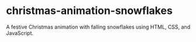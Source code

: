 # christmas-animation-snowflakes
A festive Christmas animation with falling snowflakes using HTML, CSS, and JavaScript.
